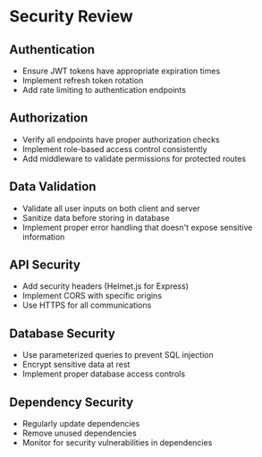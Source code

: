 # Security Review

## Authentication
- Ensure JWT tokens have appropriate expiration times
- Implement refresh token rotation
- Add rate limiting to authentication endpoints

## Authorization
- Verify all endpoints have proper authorization checks
- Implement role-based access control consistently
- Add middleware to validate permissions for protected routes

## Data Validation
- Validate all user inputs on both client and server
- Sanitize data before storing in database
- Implement proper error handling that doesn't expose sensitive information

## API Security
- Add security headers (Helmet.js for Express)
- Implement CORS with specific origins
- Use HTTPS for all communications

## Database Security
- Use parameterized queries to prevent SQL injection
- Encrypt sensitive data at rest
- Implement proper database access controls

## Dependency Security
- Regularly update dependencies
- Remove unused dependencies
- Monitor for security vulnerabilities in dependencies
